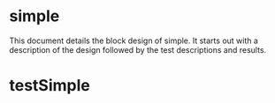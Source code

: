 
# simple

This document details the block design of simple. It starts out with a description of the design followed
by the test descriptions and results.



# testSimple



        


